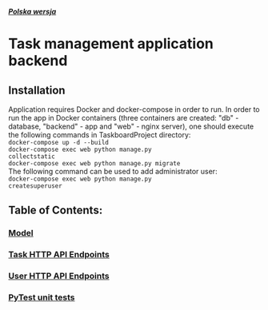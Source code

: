 ***[Polska wersja](README.md)***
# Task management application backend
## Installation
Application requires Docker and docker-compose in order to run.
In order to run the app in Docker containers (three containers are created: "db" - database, "backend" - app and "web" - nginx server), one should execute the following commands in TaskboardProject directory:  
<code>docker-compose up -d  --build</code>  
<code>docker-compose exec web python manage.py collectstatic</code>  
<code>docker-compose exec web python manage.py migrate</code>  
The following command can be used to add administrator user:  
<code>docker-compose exec web python manage.py createsuperuser</code>  


## Table of Contents:
### [Model](documentation/Model.md)
### [Task HTTP API Endpoints](documentation/TaskEndpoints.md)
### [User HTTP API Endpoints](documentation/UserEndpoints.md)
### [PyTest unit tests](Tests/Tests.md)
